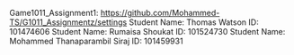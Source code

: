 Game1011_Assignment1: https://github.com/Mohammed-TS/G1011_Assignmentz/settings
Student Name: Thomas Watson ID: 101474606
Student Name: Rumaisa Shoukat ID: 101524730
Student Name: Mohammed Thanaparambil Siraj ID: 101459931 
